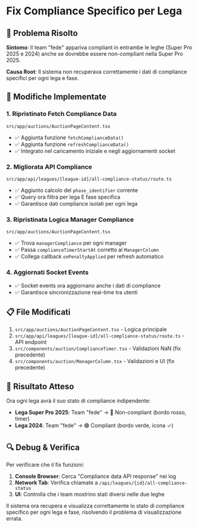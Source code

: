# Fix Compliance Specifico per Lega

## 🎯 Problema Risolto

**Sintomo**: Il team "fede" appariva compliant in entrambe le leghe (Super Pro 2025 e 2024) anche se dovrebbe essere non-compliant nella Super Pro 2025.

**Causa Root**: Il sistema non recuperava correttamente i dati di compliance specifici per ogni lega e fase.

## 🔧 Modifiche Implementate

### 1. **Ripristinato Fetch Compliance Data** 
`src/app/auctions/AuctionPageContent.tsx`

- ✅ Aggiunta funzione `fetchComplianceData()` 
- ✅ Aggiunta funzione `refreshComplianceData()`
- ✅ Integrato nel caricamento iniziale e negli aggiornamenti socket

### 2. **Migliorata API Compliance**
`src/app/api/leagues/[league-id]/all-compliance-status/route.ts`

- ✅ Aggiunto calcolo del `phase_identifier` corrente
- ✅ Query ora filtra per lega E fase specifica
- ✅ Garantisce dati compliance isolati per ogni lega

### 3. **Ripristinata Logica Manager Compliance**
`src/app/auctions/AuctionPageContent.tsx`

- ✅ Trova `managerCompliance` per ogni manager
- ✅ Passa `complianceTimerStartAt` corretto al `ManagerColumn`
- ✅ Collega callback `onPenaltyApplied` per refresh automatico

### 4. **Aggiornati Socket Events**
- ✅ Socket events ora aggiornano anche i dati di compliance
- ✅ Garantisce sincronizzazione real-time tra utenti

## 📋 File Modificati

1. `src/app/auctions/AuctionPageContent.tsx` - Logica principale
2. `src/app/api/leagues/[league-id]/all-compliance-status/route.ts` - API endpoint
3. `src/components/auction/ComplianceTimer.tsx` - Validazioni NaN (fix precedente)
4. `src/components/auction/ManagerColumn.tsx` - Validazioni e UI (fix precedente)

## 🧪 Risultato Atteso

Ora ogni lega avrà il suo stato di compliance indipendente:

- **Lega Super Pro 2025**: Team "fede" → 🔴 Non-compliant (bordo rosso, timer)
- **Lega 2024**: Team "fede" → 🟢 Compliant (bordo verde, icona ✓)

## 🔍 Debug & Verifica

Per verificare che il fix funzioni:

1. **Console Browser**: Cerca "Compliance data API response" nei log
2. **Network Tab**: Verifica chiamate a `/api/leagues/{id}/all-compliance-status`
3. **UI**: Controlla che i team mostrino stati diversi nelle due leghe

Il sistema ora recupera e visualizza correttamente lo stato di compliance specifico per ogni lega e fase, risolvendo il problema di visualizzazione errata.